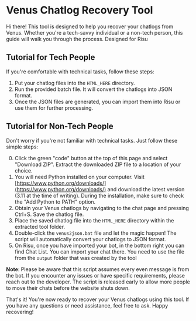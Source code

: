 # Venus Chatlog Recovery Tool

Hi there! This tool is designed to help you recover your chatlogs from Venus. Whether you're a tech-savvy individual or a non-tech person, this guide will walk you through the process. Designed for Risu

## Tutorial for Tech People

If you're comfortable with technical tasks, follow these steps:

1. Put your chatlog files into the `HTML_HERE` directory.
2. Run the provided batch file. It will convert the chatlogs into JSON format.
3. Once the JSON files are generated, you can import them into Risu or use them for further processing.

## Tutorial for Non-Tech People

Don't worry if you're not familiar with technical tasks. Just follow these simple steps:

0. Click the green "code" button at the top of this page and select "Download ZIP". Extract the downloaded ZIP file to a location of your choice.
1. You will need Python installed on your computer. Visit [https://www.python.org/downloads/](https://www.python.org/downloads/) and download the latest version (3.11 at the time of writing). During the installation, make sure to check the "Add Python to PATH" option.
2. Obtain your Venus chatlogs by navigating to the chat page and pressing Ctrl+S. Save the chatlog file.
3. Place the saved chatlog file into the `HTML_HERE` directory within the extracted tool folder.
4. Double-click the `venus2json.bat` file and let the magic happen! The script will automatically convert your chatlogs to JSON format.
5. On Risu, once you have imported your bot, in the bottom right you can find Chat List. You can import your chat there. You need to use the file from the `output` folder that was created by the tool

**Note**: Please be aware that this script assumes every even message is from the bot. If you encounter any issues or have specific requirements, please reach out to the developer. The script is released early to allow more people to move their chats before the website shuts down.

That's it! You're now ready to recover your Venus chatlogs using this tool. If you have any questions or need assistance, feel free to ask. Happy recovering!
